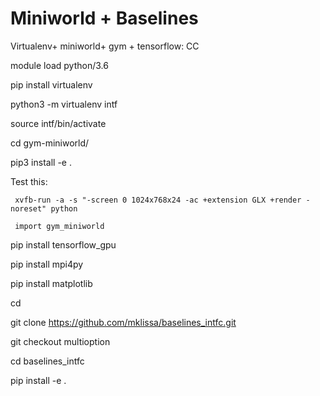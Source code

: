 # Miniworld + Baselines

Virtualenv+ miniworld+ gym + tensorflow: CC

module load python/3.6 

pip install virtualenv

python3 -m virtualenv intf

source intf/bin/activate

cd gym-miniworld/

pip3 install -e .

Test this:

     xvfb-run -a -s "-screen 0 1024x768x24 -ac +extension GLX +render -noreset" python
     
     import gym_miniworld

pip install tensorflow_gpu

pip install mpi4py

pip install matplotlib


cd

git clone https://github.com/mklissa/baselines_intfc.git

git checkout multioption

cd baselines_intfc

pip install -e .
